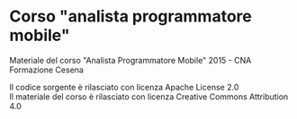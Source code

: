 # Corso "analista programmatore mobile"
Materiale del corso "Analista Programmatore Mobile" 2015 - CNA Formazione Cesena

Il codice sorgente è rilasciato con licenza Apache License 2.0<br />
Il materiale del corso è rilasciato con licenza Creative Commons Attribution 4.0
